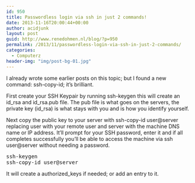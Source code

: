 ```yaml
---
id: 950
title: Passwordless login via ssh in just 2 commands!
date: 2013-11-16T20:00:44+00:00
author: acidjunk
layout: post
guid: http://www.renedohmen.nl/blog/?p=950
permalink: /2013/11/passwordless-login-via-ssh-in-just-2-commands/
categories:
  - Computerz
header-img: "img/post-bg-01.jpg"
---
```

I already wrote some earlier posts on this topic; but I found a new command: ssh-copy-id; it&#8217;s brilliant.

First create your SSH Keypair by running ssh-keygen this will create an id\_rsa and id\_rsa.pub file. The pub file is what goes on the servers, the private key (id_rsa) is what stays with you and is how you identify yourself.

Next copy the public key to your server with ssh-copy-id user@server replacing user with your remote user and server with the machine DNS name or IP address. It&#8217;ll prompt for your SSH password, enter it and if all completes successfully you&#8217;ll be able to access the machine via ssh user@server without needing a password.

<pre>ssh-keygen
ssh-copy-id user@server
</pre>

It will create a authorized_keys if needed; or add an entry to it.